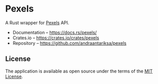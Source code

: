 # Pexels

A Rust wrapper for [Pexels](https://www.pexels.com/) API.

* Documentation – https://docs.rs/pexels/
* Crates.io – https://crates.io/crates/pexels
* Repository – https://github.com/andraantariksa/pexels

## License

The application is available as open source under the terms of the [MIT License](https://opensource.org/licenses/MIT).